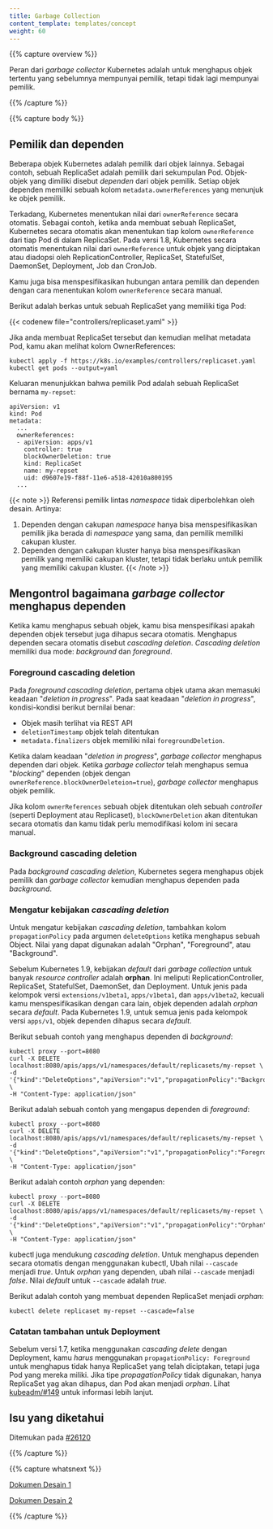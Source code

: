 ```yaml
---
title: Garbage Collection
content_template: templates/concept
weight: 60
---
```


{{% capture overview %}}

Peran dari _garbage collector_ Kubernetes adalah untuk menghapus objek tertentu yang sebelumnya mempunyai pemilik, tetapi tidak lagi mempunyai pemilik.

{{% /capture %}}

{{% capture body %}}

## Pemilik dan dependen

Beberapa objek Kubernetes adalah pemilik dari objek lainnya. Sebagai contoh, sebuah ReplicaSet adalah pemilik dari sekumpulan Pod. Objek-objek yang dimiliki disebut *dependen* dari objek pemilik. Setiap objek dependen memiliki sebuah kolom `metadata.ownerReferences` yang menunjuk ke objek pemilik.

Terkadang, Kubernetes menentukan nilai dari `ownerReference` secara otomatis. Sebagai contoh, ketika anda membuat sebuah ReplicaSet, Kubernetes secara otomatis akan menentukan tiap kolom `ownerReference` dari tiap Pod di dalam ReplicaSet. Pada versi 1.8, Kubernetes secara otomatis menentukan nilai dari `ownerReference` untuk objek yang diciptakan atau diadopsi oleh ReplicationController, ReplicaSet, StatefulSet, DaemonSet, Deployment, Job dan CronJob.

Kamu juga bisa menspesifikasikan hubungan antara pemilik dan dependen dengan cara menentukan kolom `ownerReference` secara manual.

Berikut adalah berkas untuk sebuah ReplicaSet yang memiliki tiga Pod:

{{< codenew file="controllers/replicaset.yaml" >}}

Jika anda membuat ReplicaSet tersebut dan kemudian melihat metadata Pod, kamu akan melihat kolom OwnerReferences:

```shell
kubectl apply -f https://k8s.io/examples/controllers/replicaset.yaml
kubectl get pods --output=yaml
```

Keluaran menunjukkan bahwa pemilik Pod adalah sebuah ReplicaSet bernama `my-repset`:

```shell
apiVersion: v1
kind: Pod
metadata:
  ...
  ownerReferences:
  - apiVersion: apps/v1
    controller: true
    blockOwnerDeletion: true
    kind: ReplicaSet
    name: my-repset
    uid: d9607e19-f88f-11e6-a518-42010a800195
  ...
```
{{< note >}}
Referensi pemilik lintas _namespace_ tidak diperbolehkan oleh desain. Artinya:
1) Dependen dengan cakupan _namespace_ hanya bisa menspesifikasikan pemilik jika berada di _namespace_ yang sama, dan pemilik memiliki cakupan kluster.
2) Dependen dengan cakupan kluster hanya bisa menspesifikasikan pemilik yang memiliki cakupan kluster, tetapi tidak berlaku untuk pemilik yang memiliki cakupan kluster.
{{< /note >}}

## Mengontrol bagaimana _garbage collector_ menghapus dependen

Ketika kamu menghapus sebuah objek, kamu bisa menspesifikasi apakah dependen objek tersebut juga dihapus secara otomatis. Menghapus dependen secara otomatis disebut _cascading deletion_. _Cascading deletion_ memiliki dua mode: _background_ dan _foreground_.



### Foreground cascading deletion

Pada *foreground cascading deletion*, pertama objek utama akan memasuki keadaan "_deletion in progress_". Pada saat keadaan "_deletion in progress_", kondisi-kondisi berikut bernilai benar:

 * Objek masih terlihat via REST API
 * `deletionTimestamp` objek telah ditentukan
 * `metadata.finalizers` objek memiliki nilai `foregroundDeletion`.

 Ketika dalam keadaan "_deletion in progress_", _garbage collector_ menghapus dependen dari objek. Ketika _garbage collector_ telah menghapus semua "_blocking_" dependen (objek dengan `ownerReference.blockOwnerDeleteion=true`), _garbage collector_ menghapus objek pemilik.

 Jika kolom `ownerReferences` sebuah objek ditentukan oleh sebuah _controller_ (seperti Deployment atau Replicaset), `blockOwnerDeletion` akan ditentukan secara otomatis dan kamu tidak perlu memodifikasi kolom ini secara manual.

### Background cascading deletion

 Pada *background cascading deletion*, Kubernetes segera menghapus objek pemilik dan _garbage collector_ kemudian menghapus dependen pada _background_.

### Mengatur kebijakan _cascading deletion_

 Untuk mengatur kebijakan _cascading deletion_, tambahkan kolom `propagationPolicy` pada argumen `deleteOptions` ketika menghapus sebuah Object. Nilai yang dapat digunakan adalah "Orphan", "Foreground", atau "Background".

 Sebelum Kubernetes 1.9, kebijakan _default_ dari _garbage collection_ untuk banyak _resource controller_ adalah **orphan**. Ini meliputi ReplicationController, ReplicaSet, StatefulSet, DaemonSet, dan Deployment. Untuk jenis pada kelompok versi `extensions/v1beta1`, `apps/v1beta1`, dan `apps/v1beta2`, kecuali kamu menspesifikasikan dengan cara lain, objek dependen adalah _orphan_ secara _default_. Pada Kubernetes 1.9, untuk semua jenis pada kelompok versi `apps/v1`, objek dependen dihapus secara _default_.

 Berikut sebuah contoh yang menghapus dependen di _background_:

```shell
kubectl proxy --port=8080
curl -X DELETE localhost:8080/apis/apps/v1/namespaces/default/replicasets/my-repset \
-d '{"kind":"DeleteOptions","apiVersion":"v1","propagationPolicy":"Background"}' \
-H "Content-Type: application/json"
```

Berikut adalah sebuah contoh yang mengapus dependen di _foreground_:

```shell
kubectl proxy --port=8080
curl -X DELETE localhost:8080/apis/apps/v1/namespaces/default/replicasets/my-repset \
-d '{"kind":"DeleteOptions","apiVersion":"v1","propagationPolicy":"Foreground"}' \
-H "Content-Type: application/json"
```

Berikut adalah contoh _orphan_ yang dependen:

```shell
kubectl proxy --port=8080
curl -X DELETE localhost:8080/apis/apps/v1/namespaces/default/replicasets/my-repset \
-d '{"kind":"DeleteOptions","apiVersion":"v1","propagationPolicy":"Orphan"}' \
-H "Content-Type: application/json"
```

kubectl juga mendukung _cascading deletion_. Untuk menghapus dependen secara otomatis dengan menggunakan kubectl, Ubah nilai `--cascade` menjadi _true_. Untuk _orphan_ yang dependen, ubah nilai `--cascade` menjadi _false_. Nilai _default_ untuk `--cascade` adalah _true_.

Berikut adalah contoh yang membuat dependen ReplicaSet menjadi _orphan_:

```shell
kubectl delete replicaset my-repset --cascade=false
```

### Catatan tambahan untuk Deployment

Sebelum versi 1.7, ketika menggunakan _cascading delete_ dengan Deployment, kamu *harus* menggunakan `propagationPolicy: Foreground` untuk menghapus tidak hanya ReplicaSet yang telah diciptakan, tetapi juga Pod yang mereka miliki. Jika tipe _propagationPolicy_ tidak digunakan, hanya ReplicaSet yag akan dihapus, dan Pod akan menjadi _orphan_. Lihat [kubeadm/#149](https://github.com/kubernetes/kubeadm/issues/149#issuecomment-284766613) untuk informasi lebih lanjut.

## Isu yang diketahui

Ditemukan pada [#26120](https://github.com/kubernetes/kubernetes/issues/26120)

{{% /capture %}}

{{% capture whatsnext %}}

[Dokumen Desain 1](https://git.k8s.io/community/contributors/design-proposals/api-machinery/garbage-collection.md)

[Dokumen Desain 2](https://git.k8s.io/community/contributors/design-proposals/api-machinery/synchronous-garbage-collection.md)

{{% /capture %}}
